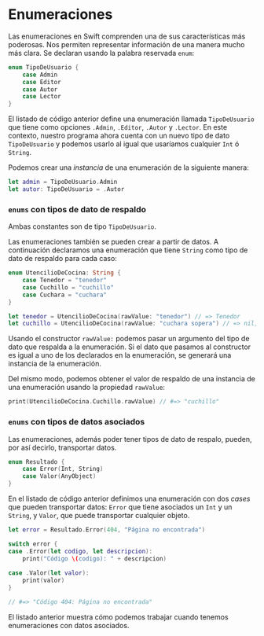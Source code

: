 # Enumeraciones

Las enumeraciones en Swift comprenden una de sus características más poderosas. Nos permiten representar información de una manera mucho más clara. Se declaran usando la palabra reservada `enum`:

```swift
enum TipoDeUsuario {
    case Admin
    case Editor
    case Autor
    case Lector
}
```

El listado de código anterior define una enumeración llamada `TipoDeUsuario` que tiene como opciones `.Admin`, `.Editor`, `.Autor` y `.Lector`. En este contexto, nuestro programa ahora cuenta con un nuevo tipo de dato `TipoDeUsuario` y podemos usarlo al igual que usaríamos cualquier `Int` ó `String`.

Podemos crear una *instancia* de una enumeración de la siguiente manera:

```swift
let admin = TipoDeUsuario.Admin
let autor: TipoDeUsuario = .Autor
```

### `enums` con tipos de dato de respaldo

Ambas constantes son de tipo `TipoDeUsuario`.

Las enumeraciones también se pueden crear a partir de datos. A continuación declaramos una enumeración que tiene `String` como tipo de dato de respaldo para cada caso:

```swift
enum UtencilioDeCocina: String {
    case Tenedor = "tenedor"
    case Cuchillo = "cuchillo"
    case Cuchara = "cuchara"
}

let tenedor = UtencilioDeCocina(rawValue: "tenedor") // => Tenedor
let cuchillo = UtencilioDeCocina(rawValue: "cuchara sopera") // => nil, "cuchara sopera" no está declarada como miembro de respaldo de la enumeración
```

Usando el constructor `rawValue:` podemos pasar un argumento del tipo de dato que respalda a la enumeración. Si el dato que pasamos al constructor es igual a uno de los declarados en la enumeración, se generará una instancia de la enumeración.

Del mismo modo, podemos obtener el valor de respaldo de una instancia de una enumeración usando la propiedad `rawValue`:

```swift
print(UtencilioDeCocina.Cuchillo.rawValue) // #=> "cuchillo"
```

### `enums` con tipos de datos asociados

Las enumeraciones, además poder tener tipos de dato de respalo, pueden, por así decirlo, transportar datos.

```swift
enum Resultado {
    case Error(Int, String)
    case Valor(AnyObject)
}
```

En el listado de código anterior definimos una enumeración con dos *cases* que pueden transportar datos: `Error` que tiene asociados un `Int` y un `String`, y `Valor`, que puede transportar cualquier objeto.

```swift
let error = Resultado.Error(404, "Página no encontrada")

switch error {
case .Error(let codigo, let descripcion):
    print("Código \(codigo): " + descripcion)
    
case .Valor(let valor):
    print(valor)
}

// #=> "Código 404: Página no encontrada"
```

El listado anterior muestra cómo podemos trabajar cuando tenemos enumeraciones con datos asociados. 